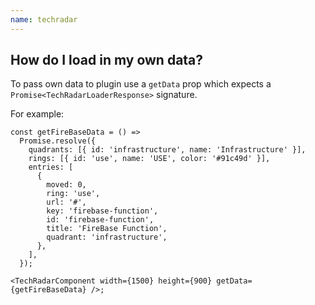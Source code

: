 ```yaml
---
name: techradar
---
```


## How do I load in my own data?

To pass own data to plugin use a `getData` prop which expects a `Promise<TechRadarLoaderResponse>` signature.

For example:

```tsx
const getFireBaseData = () =>
  Promise.resolve({
    quadrants: [{ id: 'infrastructure', name: 'Infrastructure' }],
    rings: [{ id: 'use', name: 'USE', color: '#91c49d' }],
    entries: [
      {
        moved: 0,
        ring: 'use',
        url: '#',
        key: 'firebase-function',
        id: 'firebase-function',
        title: 'FireBase Function',
        quadrant: 'infrastructure',
      },
    ],
  });

<TechRadarComponent width={1500} height={900} getData={getFireBaseData} />;
```
